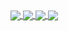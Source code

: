 <!--
[![tuokri's GitHub stats](https://github-readme-stats.vercel.app/api?username=tuokri&count_private=true&theme=synthwave&show_icons=true&include_all_commits=true)](https://github.com/anuraghazra/github-readme-stats)
[![Top Langs](https://github-readme-stats.vercel.app/api/top-langs/?username=tuokri&layout=compact&theme=synthwave&langs_count=8)](https://github.com/anuraghazra/github-readme-stats)
-->

<a href="https://github.com/anuraghazra/github-readme-stats#gh-dark-mode-only">
  <img align="center" src="https://gh-readme-stats-cache.fly.dev/api?username=tuokri&count_private=true&theme=synthwave&show_icons=true&include_all_commits=true#gh-dark-mode-only" />
</a>
<a href="https://github.com/anuraghazra/github-readme-stats#gh-light-mode-only">
  <img align="center" src="https://gh-readme-stats-cache.fly.dev/api?username=tuokri&count_private=true&theme=default&show_icons=true&include_all_commits=true#gh-light-mode-only" />
</a>
<a href="https://github.com/anuraghazra/github-readme-stats#gh-dark-mode-only">
  <img align="center" src="https://gh-readme-stats-cache.fly.dev/api/top-langs/?username=tuokri&layout=compact&theme=synthwave&langs_count=8&count_private=true&exclude_repo=github-readme-stats,DPP,mumble,UnrealEngine,pyspellchecker,ftp-tail,SquadJS,CnC_Remastered_Collection,UDK-Lite#gh-dark-mode-only" />
</a>
<a href="https://github.com/anuraghazra/github-readme-stats#gh-light-mode-only">
  <img align="center" src="https://gh-readme-stats-cache.fly.dev/api/top-langs/?username=tuokri&layout=compact&theme=default&langs_count=8&count_private=true&exclude_repo=github-readme-stats,DPP,mumble,UnrealEngine,pyspellchecker,ftp-tail,SquadJS,CnC_Remastered_Collection,UDK-Lite#gh-light-mode-only" />
</a>

<!--
**tuokri/tuokri** is a ✨ _special_ ✨ repository because its `README.md` (this file) appears on your GitHub profile.

Here are some ideas to get you started:

- 🔭 I’m currently working on ...
- 🌱 I’m currently learning ...
- 👯 I’m looking to collaborate on ...
- 🤔 I’m looking for help with ...
- 💬 Ask me about ...
- 📫 How to reach me: ...
- 😄 Pronouns: ...
- ⚡ Fun fact: ...
-->

